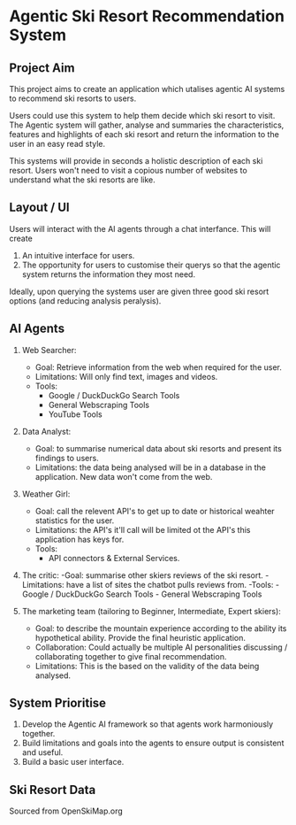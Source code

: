 
# Agentic Ski Resort Recommendation System

## Project Aim

This project aims to create an application which utalises agentic AI
systems to recommend ski resorts to users. 

Users could use this system to help them decide which ski resort to visit. The Agentic 
system will gather, analyse and summaries the characteristics, features and highlights of
each ski resort and return the information to the user in an easy read style. 

This systems will provide in seconds a holistic description of each ski resort. Users won't 
need to visit a copious number of websites to understand what the ski resorts are like. 

## Layout / UI

Users will interact with the AI agents through a chat interfance. This will create 

1. An intuitive interface for users.
2. The opportunity for users to customise their querys so that the agentic system returns the information they most need.

Ideally, upon querying the systems user are given three good ski resort options (and reducing analysis peralysis). 

## AI Agents 
1. Web Searcher:
    - Goal: Retrieve information from the web when required for the user. 
    - Limitations: Will only find text, images and videos.
    - Tools: 
        - Google / DuckDuckGo Search Tools 
        - General Webscraping Tools
        - YouTube Tools 

2. Data Analyst:
    - Goal: to summarise numerical data about ski resorts and present its findings to users.
    - Limitations: the data being analysed will be in a database in the application. New data won't
    come from the web.

3. Weather Girl:
    - Goal: call the relevent API's to get up to date or historical weahter statistics for the user.
    - Limitations: the API's it'll call will be limited ot the API's this application has keys for. 
    - Tools:
        - API connectors & External Services.

4. The critic:
    -Goal: summarise other skiers reviews of the ski resort. 
    -Limitations: have a list of sites the chatbot pulls reviews from.
    -Tools: 
        - Google / DuckDuckGo Search Tools 
        - General Webscraping Tools 

5. The marketing team (tailoring to Beginner, Intermediate, Expert skiers):
    - Goal: to describe the mountain experience according to the ability its hypothetical ability. Provide the final heuristic application.
    - Collaboration: Could actually be multiple AI personalities discussing / collaborating together to give final recommendation.
    - Limitations: This is the based on the validity of the data being analysed. 

## System Prioritise

1. Develop the Agentic AI framework so that agents work harmoniously together. 
2. Build limitations and goals into the agents to ensure output is consistent and useful.
3. Build a basic user interface. 

## Ski Resort Data 

Sourced from OpenSkiMap.org 
